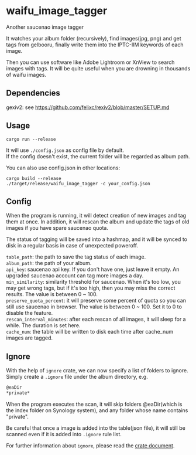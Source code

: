 # waifu_image_tagger

Another saucenao image tagger

It watches your album folder (recursively), find images(jpg, png) and get tags from gelbooru, finally write them into the IPTC-IIM keywords of each image.

Then you can use software like Adobe Lightroom or XnView to search images with tags. It will be quite useful when you are drowning in thousands of waifu images.

## Dependencies

gexiv2: see https://github.com/felixc/rexiv2/blob/master/SETUP.md

## Usage

```
cargo run --release
```

It will use `./config.json` as config file by default.  
If the config doesn't exist, the current folder will be regarded as album path.

You can also use config.json in other locations:

```
cargo build --release
./target/release/waifu_image_tagger -c your_config.json
```
## Config

When the program is running, it will detect creation of new images and tag them at once. In addition, it will rescan the album and update the tags of old images if you have spare saucenao quota.

The status of tagging will be saved into a hashmap, and it will be synced to disk in a regular basis in case of unexpected poweroff. 

`table_path`: the path to save the tag status of each image.  
`album_path`: the path of your album.  
`api_key`: saucenao api key. If you don't have one, just leave it empty. An upgraded saucenao account can tag more images a day.  
`min_similarity`: similarity threshold for saucenao. When it's too low, you may get wrong tags, but if it's too high, then you may miss the correct results. The value is between 0 ~ 100.  
`preserve_quota_percent`: it will preserve some percent of quota so you can still use saucenao in browser. The value is between 0 ~ 100. Set it to 0 to disable the feature.   
`rescan_interval_minutes`: after each rescan of all images, it will sleep for a while. The duration is set here.  
`cache_num`: the table will be written to disk each time after cache_num images are tagged.

## Ignore

With the help of `ignore` crate, we can now specify a list of folders to ignore. Simply create a `.ignore` file under the album directory, e.g.

```txt
@eaDir
*private*
```

When the program executes the scan, it will skip folders @eaDir(which is the index folder on Synology system), and any folder whose name contains "private".

Be careful that once a image is added into the table(json file), it will still be scanned even if it is added into `.ignore` rule list.

For further information about `ignore`, please read the [crate document](https://docs.rs/ignore/latest/ignore/).